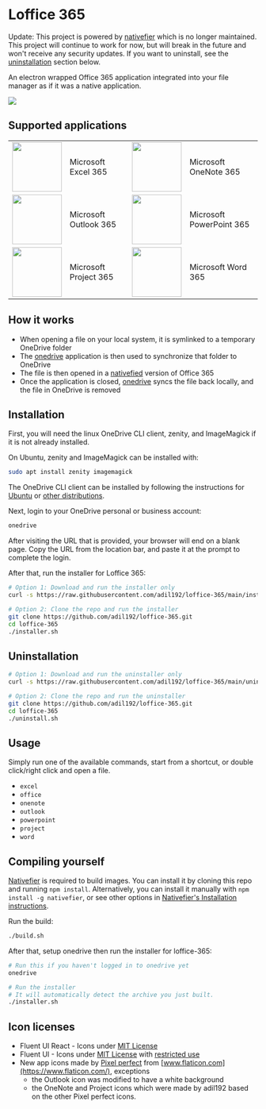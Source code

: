 # Loffice 365

Update: This project is powered by
[nativefier](https://github.com/nativefier/nativefier)
which is no longer maintained.
This project will continue to work for now,
but will break in the future and won't receive any security updates.
If you want to uninstall, see the [uninstallation](#uninstallation) section below.

An electron wrapped Office 365 application integrated into your file manager as if it was a native application.

<img src="screenshots/loffice-365.gif">

## Supported applications

<table cellpadding="10" cellspacing="0" border="0">
  <tr>
    <td><img src="apps/excel/icon.svg" width="100"></td><td>Microsoft Excel 365</td>
    <td><img src="apps/onenote/icon.svg" width="100"></td><td>Microsoft OneNote 365</td>
  </tr>
  <tr>
    <td><img src="apps/outlook/icon.svg" width="100"></td><td>Microsoft Outlook 365</td>
    <td><img src="apps/powerpoint/icon.svg" width="100"></td><td>Microsoft PowerPoint 365</td>
  </tr>
  <tr>
    <td><img src="apps/project/icon.svg" width="100"></td><td>Microsoft Project 365</td>
    <td><img src="apps/word/icon.svg" width="100"></td><td>Microsoft Word 365</td>
  </tr>
</table>

## How it works
- When opening a file on your local system, it is symlinked to a temporary OneDrive folder
- The [onedrive](https://github.com/abraunegg/onedrive) application is then used to synchronize that folder to OneDrive
- The file is then opened in a [nativefied](https://github.com/nativefier/nativefier) version of Office 365
- Once the application is closed, [onedrive](https://github.com/abraunegg/onedrive) syncs the file back locally, and the file in OneDrive is removed

## Installation
First, you will need the linux OneDrive CLI client, zenity, and ImageMagick if it is not already installed.

On Ubuntu, zenity and ImageMagick can be installed with:
``` bash
sudo apt install zenity imagemagick
```

The OneDrive CLI client can be installed by following the instructions for
[Ubuntu](https://github.com/abraunegg/onedrive/blob/master/docs/ubuntu-package-install.md)
or [other distributions](https://github.com/abraunegg/onedrive/blob/master/docs/INSTALL.md).

Next, login to your OneDrive personal or business account:
``` bash
onedrive
```
After visiting the URL that is provided, your browser will end on a blank page. Copy the URL from the location bar, and paste it at the prompt to complete the login.

After that, run the installer for Loffice 365:
``` bash
# Option 1: Download and run the installer only
curl -s https://raw.githubusercontent.com/adil192/loffice-365/main/installer.sh | bash -s

# Option 2: Clone the repo and run the installer
git clone https://github.com/adil192/loffice-365.git
cd loffice-365
./installer.sh
```

## Uninstallation
``` bash
# Option 1: Download and run the uninstaller only
curl -s https://raw.githubusercontent.com/adil192/loffice-365/main/uninstall.sh | bash -s

# Option 2: Clone the repo and run the uninstaller
git clone https://github.com/adil192/loffice-365.git
cd loffice-365
./uninstall.sh
```

## Usage
Simply run one of the available commands, start from a shortcut, or double click/right click and open a file.
- `excel`
- `office`
- `onenote`
- `outlook`
- `powerpoint`
- `project`
- `word`

## Compiling yourself
[Nativefier](https://github.com/nativefier/nativefier/) is required to build images. You can install it by cloning this repo and running `npm install`.
Alternatively, you can install it manually with `npm install -g nativefier`, or see other options in [Nativefier's Installation instructions](https://github.com/nativefier/nativefier/#installation).

Run the build:
``` bash
./build.sh
```

After that, setup onedrive then run the installer for loffice-365:
``` bash
# Run this if you haven't logged in to onedrive yet
onedrive

# Run the installer
# It will automatically detect the archive you just built.
./installer.sh
```

## Icon licenses
- Fluent UI React - Icons under [MIT License](https://github.com/Fmstrat/fluent-ui-react/blob/master/LICENSE.md)
- Fluent UI - Icons under [MIT License](https://github.com/Fmstrat/fluentui/blob/master/LICENSE) with [restricted use](https://static2.sharepointonline.com/files/fabric/assets/microsoft_fabric_assets_license_agreement_nov_2019.pdf)
- New app icons made by [Pixel perfect](https://www.flaticon.com/authors/pixel-perfect) from [www.flaticon.com](https://www.flaticon.com/), exceptions
  - the Outlook icon was modified to have a white background
  - the OneNote and Project icons which were made by adil192 based on the other Pixel perfect icons.

